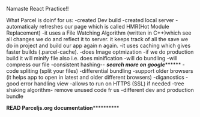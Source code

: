 Namaste React Practice!!


What Parcel is doinf for us:
-created Dev build
-created local server
-automaticaly refreshes our page which is called HMR(Hot Module Replacement)
-it uses a File Watching Algorithm (written in C++)which see all changes we do and reflect it to server. it keeps track of all the save we do in project and build our app again n again.
-it uses caching which gives faster builds (.parcel-cache).
-does Image optmization
-if we do production build it will minify file also i.e. does minification
-will do bundling
-will compress our file
-consistent hashing-- *****search more on google***********
-code spliting (split your files)
-differential bundling -support older browsers (it helps app to open in latest and older different browsers)
-diganostics
-good error handling view
-allows to run on HTTPS (SSL) if needed 
-tree shaking algorithm- remove unused code fr us
-different dev and production bundle

********************READ Parceljs.org documentation******************************